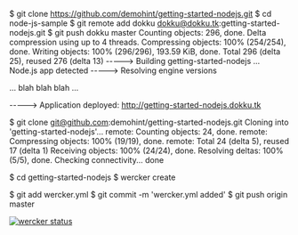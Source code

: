 $ git clone https://github.com/demohint/getting-started-nodejs.git
$ cd node-js-sample
$ git remote add dokku dokku@dokku.tk:getting-started-nodejs.git
$ git push dokku master
Counting objects: 296, done.
Delta compression using up to 4 threads.
Compressing objects: 100% (254/254), done.
Writing objects: 100% (296/296), 193.59 KiB, done.
Total 296 (delta 25), reused 276 (delta 13)
-----> Building getting-started-nodejs ...
       Node.js app detected
-----> Resolving engine versions

... blah blah blah ...

-----> Application deployed:
       http://getting-started-nodejs.dokku.tk



$ git clone git@github.com:demohint/getting-started-nodejs.git
Cloning into 'getting-started-nodejs'...
remote: Counting objects: 24, done.
remote: Compressing objects: 100% (19/19), done.
remote: Total 24 (delta 5), reused 17 (delta 1)
Receiving objects: 100% (24/24), done.
Resolving deltas: 100% (5/5), done.
Checking connectivity... done

$ cd getting-started-nodejs
$ wercker create

$ git add wercker.yml
$ git commit -m 'wercker.yml added'
$ git push origin master



[![wercker status](https://app.wercker.com/status/b6deef93f27ddd5da1f84d1849d2caa7/m "wercker status")](https://app.wercker.com/project/bykey/b6deef93f27ddd5da1f84d1849d2caa7)
